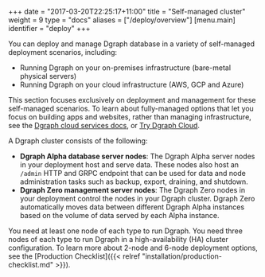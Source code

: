 +++
date = "2017-03-20T22:25:17+11:00"
title = "Self-managed cluster"
weight = 9
type = "docs"
aliases = ["/deploy/overview"]
[menu.main]
  identifier = "deploy"
+++

You can deploy and manage Dgraph database in a variety of self-managed deployment scenarios, including:

* Running Dgraph on your on-premises infrastructure (bare-metal physical servers)
* Running Dgraph on your cloud infrastructure (AWS, GCP and Azure)

This section focuses exclusively on deployment and management for these self-managed
scenarios. To learn about fully-managed options that let you focus on
building apps and websites, rather than managing infrastructure, see the 
[Dgraph cloud services docs](https://dgraph.io/docs/cloud/), or 
[Try Dgraph Cloud](https://cloud.dgraph.io/).

A Dgraph cluster consists of the following:

* **Dgraph Alpha database server nodes**: The Dgraph Alpha server nodes in your deployment host and serve data. These nodes also host an `/admin` HTTP and GRPC endpoint that can
be used for data and node administration tasks such as backup, export, draining,
and shutdown.
* **Dgraph Zero management server nodes**: The Dgraph Zero nodes in your deployment control
the nodes in your Dgraph cluster. Dgraph Zero automatically moves data between different Dgraph Alpha instances based on the volume of data served by each Alpha instance.

You need at least one node of each type to run Dgraph. You need three nodes of
each type to run Dgraph in a high-availability (HA) cluster configuration. To
learn more about 2-node and 6-node deployment options, see the [Production Checklist]({{< relref "installation/production-checklist.md" >}}).

